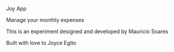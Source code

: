 Joy App

Manage your monthly expenses

This is an experiment designed and developed by Mauricio Soares

Built with love to Joyce Egito